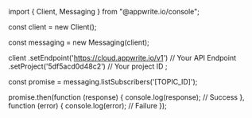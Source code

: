 import { Client, Messaging } from "@appwrite.io/console";

const client = new Client();

const messaging = new Messaging(client);

client
    .setEndpoint('https://cloud.appwrite.io/v1') // Your API Endpoint
    .setProject('5df5acd0d48c2') // Your project ID
;

const promise = messaging.listSubscribers('[TOPIC_ID]');

promise.then(function (response) {
    console.log(response); // Success
}, function (error) {
    console.log(error); // Failure
});